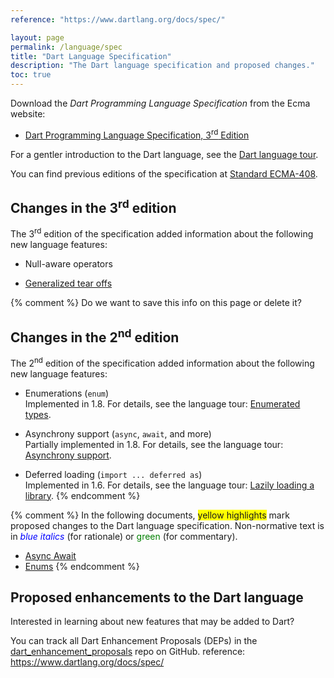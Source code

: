 ```yaml
---
reference: "https://www.dartlang.org/docs/spec/"

layout: page
permalink: /language/spec
title: "Dart Language Specification"
description: "The Dart language specification and proposed changes."
toc: true
---
```


Download the _Dart Programming Language Specification_ from
the Ecma website:

* <a href="http://www.ecma-international.org/publications/files/ECMA-ST/ECMA-408.pdf"
   target="_blank">Dart Programming Language Specification, 3<sup>rd</sup> Edition</a>

For a gentler introduction to the Dart language, see the
[Dart language tour](/guides/language-tour).

You can find previous editions of the specification at
[Standard ECMA-408](http://www.ecma-international.org/publications/standards/Ecma-408-arch.htm).

## Changes in the 3<sup>rd</sup> edition

The 3<sup>rd</sup> edition of the specification added information
about the following new language features:

* Null-aware operators

* [Generalized tear offs](https://github.com/gbracha/generalizedTearOffs/blob/master/proposal.md)

{% comment %}
Do we want to save this info on this page or delete it?

## Changes in the 2<sup>nd</sup> edition

The 2<sup>nd</sup> edition of the specification added information about
the following new language features:

* Enumerations (`enum`)<br>
  Implemented in 1.8. For details, see the language tour:
  [Enumerated types](/guides/language-tour#enums).

* Asynchrony support (`async`, `await`, and more)<br>
  Partially implemented in 1.8.
  For details, see the language tour:
  [Asynchrony support](/guides/language-tour#asynchrony).

* Deferred loading (`import ... deferred as`)<br>
  Implemented in 1.6. For details, see the language tour:
  [Lazily loading a library](/guides/language-tour#deferred-loading).
{% endcomment %}

{% comment %}
In the following documents,
<span style="background:yellow">yellow highlights</span>
mark proposed changes to the Dart language specification.
Non-normative text is in
<span style="color:blue; font-style:italic">blue italics</span> (for rationale)
or <span style="color:green">green</span> (for commentary).

* <a href="Asyncdraft-TC52.pdf"
     target="_blank">Async Await</a>
* <a href="EnumsTC52draft.pdf"
     target="_blank">Enums</a>
{% endcomment %}

## Proposed enhancements to the Dart language

Interested in learning about new features that may be added to Dart?

You can track all Dart Enhancement Proposals (DEPs) in the
[dart_enhancement_proposals](https://github.com/dart-lang/dart_enhancement_proposals)
repo on GitHub.
reference: https://www.dartlang.org/docs/spec/
